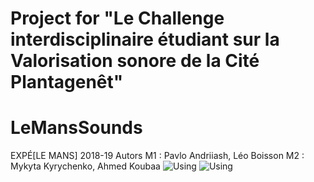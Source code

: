 # Project for "Le Challenge interdisciplinaire étudiant sur la Valorisation sonore de la Cité Plantagenêt"
# LeMansSounds
EXPÉ[LE MANS] 2018-19
Autors
M1 : Pavlo Andriiash, Léo Boisson
M2 : Mykyta Kyrychenko, Ahmed Koubaa
![Using](https://j.gifs.com/L77j3j.gif)
![Using](https://j.gifs.com/911JVY.gif)
